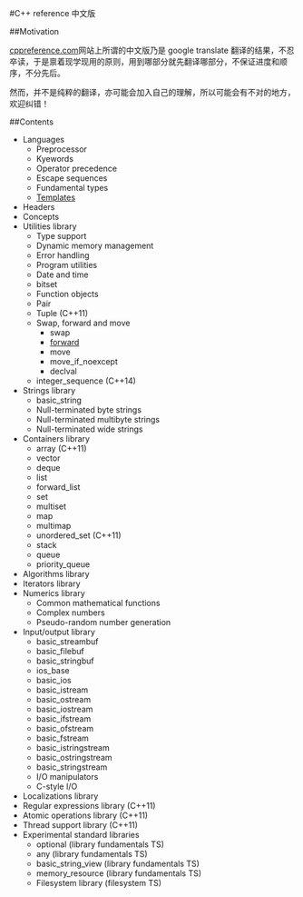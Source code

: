 #C++ reference 中文版

##Motivation

[cppreference.com](http://en.cppreference.com/w/)网站上所谓的中文版乃是 google translate 翻译的结果，不忍卒读，于是禀着现学现用的原则，用到哪部分就先翻译哪部分，不保证进度和顺序，不分先后。

然而，并不是纯粹的翻译，亦可能会加入自己的理解，所以可能会有不对的地方，欢迎纠错！

##Contents
* Languages
    * Preprocessor
    * Kyewords
    * Operator precedence
    * Escape sequences
    * Fundamental types
    * [Templates](language/templates/templates.md)
* Headers
* Concepts
* Utilities library
    * Type support
    * Dynamic memory management
    * Error handling
    * Program utilities
    * Date and time
    * bitset
    * Function objects
    * Pair
    * Tuple (C++11)
    * Swap, forward and move
        * swap
        * [forward](utility/forward.md)
        * move
        * move_if_noexcept
        * declval
    * integer_sequence (C++14)
* Strings library
    * basic_string
    * Null-terminated byte strings
    * Null-terminated multibyte strings
    * Null-terminated wide strings
* Containers library
    * array (C++11)
    * vector
    * deque
    * list
    * forward_list
    * set
    * multiset
    * map
    * multimap
    * unordered_set (C++11)
    * stack
    * queue
    * priority_queue
* Algorithms library
* Iterators library
* Numerics library
    * Common mathematical functions
    * Complex numbers
    * Pseudo-random number generation
* Input/output library
    * basic_streambuf
    * basic_filebuf
    * basic_stringbuf
    * ios_base
    * basic_ios
    * basic_istream
    * basic_ostream
    * basic_iostream
    * basic_ifstream
    * basic_ofstream
    * basic_fstream
    * basic_istringstream
    * basic_ostringstream
    * basic_stringstream
    * I/O manipulators
    * C-style I/O
* Localizations library
* Regular expressions library (C++11)
* Atomic operations library (C++11)
* Thread support library (C++11)
* Experimental standard libraries
    * optional (library fundamentals TS)
    * any (library fundamentals TS)
    * basic_string_view (library fundamentals TS)
    * memory_resource (library fundamentals TS)
    * Filesystem library (filesystem TS)



